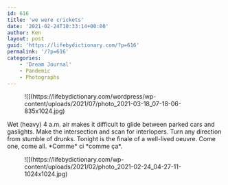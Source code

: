 ```yaml
---
id: 616
title: 'we were crickets'
date: '2021-02-24T10:33:14+00:00'
author: Ken
layout: post
guid: 'https://lifebydictionary.com/?p=616'
permalink: '/?p=616'
categories:
    - 'Dream Journal'
    - Pandemic
    - Photographs
---
```


<figure class="wp-block-image size-large">![](https://lifebydictionary.com/wordpress/wp-content/uploads/2021/07/photo_2021-03-18_07-18-06-835x1024.jpg)</figure>Wet (heavy) 4 a.m. air makes it difficult to glide between parked cars and gaslights. Make the intersection and scan for interlopers. Turn any direction from stumble of drunks. Tonight is the finale of a well-lived oeuvre. Come one, come all. *Comme* ci *comme ça*.

<figure class="wp-block-image size-large">![](https://lifebydictionary.com/wp-content/uploads/2021/02/photo_2021-02-24_04-27-11-1024x1024.jpg)</figure>